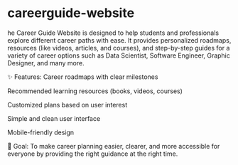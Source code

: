 # careerguide-website
he Career Guide Website is designed to help students and professionals explore different career paths with ease.
It provides personalized roadmaps, resources (like videos, articles, and courses), and step-by-step guides for a variety of career options such as Data Scientist, Software Engineer, Graphic Designer, and many more.

✨ Features:
Career roadmaps with clear milestones

Recommended learning resources (books, videos, courses)

Customized plans based on user interest

Simple and clean user interface

Mobile-friendly design

🚀 Goal:
To make career planning easier, clearer, and more accessible for everyone by providing the right guidance at the right time.

